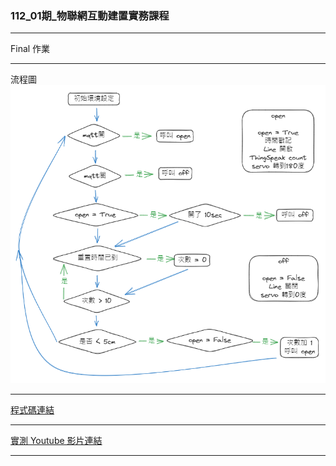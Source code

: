 ### 112_01期_物聯網互動建置實務課程
- - -
Final 作業
- - -
流程圖
![流程圖](images/flow_chart.png)
- - -
[程式碼連結](https://github.com/Ken02062/IoT_Final_Work/blob/main/12_final/12_final.ino)
- - -
[實測 Youtube 影片連結](https://youtu.be/jro40tkCHU8)
- - -
